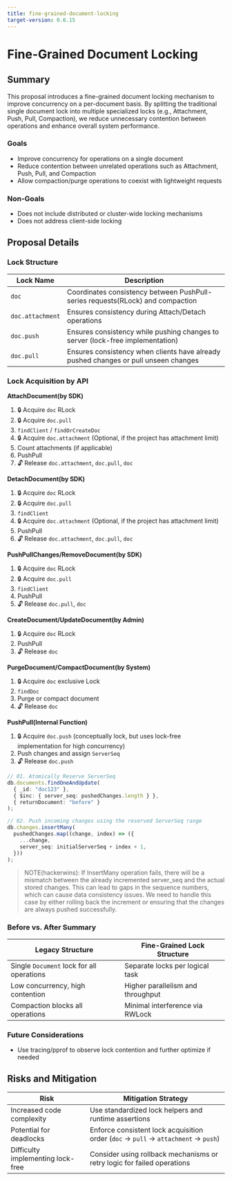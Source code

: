```yaml
---
title: fine-grained-document-locking
target-version: 0.6.15
---
```


<!-- Make sure to append document link in design README.md after creating the document. -->

# Fine-Grained Document Locking

## Summary

This proposal introduces a fine-grained document locking mechanism to improve concurrency on a per-document basis. By splitting the traditional single document lock into multiple specialized locks (e.g., Attachment, Push, Pull, Compaction), we reduce unnecessary contention between operations and enhance overall system performance.

### Goals

- Improve concurrency for operations on a single document
- Reduce contention between unrelated operations such as Attachment, Push, Pull, and Compaction
- Allow compaction/purge operations to coexist with lightweight requests

### Non-Goals

- Does not include distributed or cluster-wide locking mechanisms
- Does not address client-side locking

## Proposal Details

### Lock Structure

| Lock Name        | Description                                                                         |
| ---------------- | ----------------------------------------------------------------------------------- |
| `doc`            | Coordinates consistency between PushPull-series requests(RLock) and compaction      |
| `doc.attachment` | Ensures consistency during Attach/Detach operations                                 |
| `doc.push`       | Ensures consistency while pushing changes to server (lock-free implementation)      |
| `doc.pull`       | Ensures consistency when clients have already pushed changes or pull unseen changes |

### Lock Acquisition by API

**AttachDocument(by SDK)**

1. 🔒 Acquire `doc` RLock
2. 🔒 Acquire `doc.pull`
3. `findClient` / `findOrCreateDoc`
4. 🔒 Acquire `doc.attachment` (Optional, if the project has attachment limit)
5. Count attachments (if applicable)
6. PushPull
7. 🔓 Release `doc.attachment`, `doc.pull`, `doc`

**DetachDocument(by SDK)**

1. 🔒 Acquire `doc` RLock
2. 🔒 Acquire `doc.pull`
3. `findClient`
4. 🔒 Acquire `doc.attachment` (Optional, if the project has attachment limit)
5. PushPull
6. 🔓 Release `doc.attachment`, `doc.pull`, `doc`

**PushPullChanges/RemoveDocument(by SDK)**

1. 🔒 Acquire `doc` RLock
2. 🔒 Acquire `doc.pull`
3. `findClient`
4. PushPull
5. 🔓 Release `doc.pull`, `doc`

**CreateDocument/UpdateDocument(by Admin)**

1. 🔒 Acquire `doc` RLock
2. PushPull
3. 🔓 Release `doc`

**PurgeDocument/CompactDocument(by System)**

1. 🔒 Acquire `doc` exclusive Lock
2. `findDoc`
3. Purge or compact document
4. 🔓 Release `doc`

**PushPull(Internal Function)**

1. 🔒 Acquire `doc.push` (conceptually lock, but uses lock-free implementation for high concurrency)
2. Push changes and assign `ServerSeq`
3. 🔓 Release `doc.push`

```ts
// 01. Atomically Reserve ServerSeq
db.documents.findOneAndUpdate(
  { _id: "doc123" },
  { $inc: { server_seq: pushedChanges.length } },
  { returnDocument: "before" }
);

// 02. Push incoming changes using the reserved ServerSeq range
db.changes.insertMany(
  pushedChanges.map((change, index) => ({
    ...change,
    server_seq: initialServerSeq + index + 1,
  }))
);
```

> NOTE(hackerwins): If InsertMany operation fails, there will be a mismatch between the already incremented server_seq and the actual stored changes. This can lead to gaps in the sequence numbers, which can cause data consistency issues.
> We need to handle this case by either rolling back the increment or ensuring that the changes are always pushed successfully.

### Before vs. After Summary

| Legacy Structure                          | Fine-Grained Lock Structure       |
| ----------------------------------------- | --------------------------------- |
| Single `Document` lock for all operations | Separate locks per logical task   |
| Low concurrency, high contention          | Higher parallelism and throughput |
| Compaction blocks all operations          | Minimal interference via RWLock   |

### Future Considerations

- Use tracing/pprof to observe lock contention and further optimize if needed

## Risks and Mitigation

| Risk                              | Mitigation Strategy                                                                |
| --------------------------------- | ---------------------------------------------------------------------------------- |
| Increased code complexity         | Use standardized lock helpers and runtime assertions                               |
| Potential for deadlocks           | Enforce consistent lock acquisition order (`doc` → `pull` → `attachment` → `push`) |
| Difficulty implementing lock-free | Consider using rollback mechanisms or retry logic for failed operations            |
